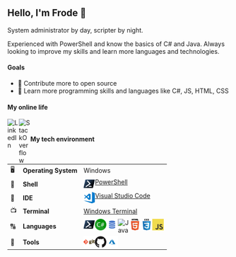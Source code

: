 ## Hello, I'm Frode 👋

System administrator by day, scripter by night.

Experienced with PowerShell and know the basics of C# and Java. Always looking to improve my skills and learn more languages and technologies. 

#### Goals

- 🤝 Contribute more to open source
- 🧽 Learn more programming skills and languages like C#, JS, HTML, CSS

#### My online life

<!--
[<img align="left" alt="Website" width="26px" src="https://raw.githubusercontent.com/iconic/open-iconic/master/svg/globe.svg" />][web]
-->
[<img align="left" alt="LinkedIn" width="26px" src="https://cdn.jsdelivr.net/npm/simple-icons@v3/icons/linkedin.svg" />](https://www.linkedin.com/in/frodeflaten)
[<img align="left" alt="StackOverflow" width="26px" src="https://cdn.jsdelivr.net/npm/simple-icons@3.4.0/icons/stackoverflow.svg" />](https://stackoverflow.com/users/702944/frode-f)

<br />

#### My tech environment

| |                       |                                                           |
|-|-----------------------|-----------------------------------------------------------|
|🖥| **Operating System** | <img align="left" alt="" width="26px" src="https://cdn.jsdelivr.net/npm/simple-icons@3.4.0/icons/windows.svg" /> Windows                                                   |
|🐚| **Shell**            | <img align="left" alt="" width="26px" src="https://raw.githubusercontent.com/github/explore/80688e429a7d4ef2fca1e82350fe8e3517d3494d/topics/powershell/powershell.png" /> [PowerShell](https://github.com/PowerShell)               |
|📝| **IDE**              | <img align="left" alt="" width="26px" src="https://raw.githubusercontent.com/github/explore/80688e429a7d4ef2fca1e82350fe8e3517d3494d/topics/visual-studio-code/visual-studio-code.png" /> [Visual Studio Code](https://github.com/Microsoft/vscode) |
|📺| **Terminal**         | <img align="left" alt="" width="26px" src="https://raw.githubusercontent.com/microsoft/terminal/master/res/terminal.ico" /> [Windows Terminal](https://github.com/microsoft/terminal) |
|🔠| **Languages**        | <img align="left" alt="PowerShell" width="26px" src="https://raw.githubusercontent.com/github/explore/80688e429a7d4ef2fca1e82350fe8e3517d3494d/topics/powershell/powershell.png" /> <img align="left" alt="C#" width="26px" src="https://raw.githubusercontent.com/github/explore/80688e429a7d4ef2fca1e82350fe8e3517d3494d/topics/csharp/csharp.png" /> <img align="left" alt="SQL" width="26px" src="https://raw.githubusercontent.com/github/explore/80688e429a7d4ef2fca1e82350fe8e3517d3494d/topics/sql/sql.png" /> <img align="left" alt="Java" width="26px" src="https://cdn.jsdelivr.net/npm/simple-icons@v3/icons/java.svg" /> <img align="left" alt="HTML5" width="26px" src="https://raw.githubusercontent.com/github/explore/80688e429a7d4ef2fca1e82350fe8e3517d3494d/topics/html/html.png" /> <img align="left" alt="CSS3" width="26px" src="https://raw.githubusercontent.com/github/explore/80688e429a7d4ef2fca1e82350fe8e3517d3494d/topics/css/css.png" /> <img align="left" alt="JavaScript" width="26px" src="https://raw.githubusercontent.com/github/explore/80688e429a7d4ef2fca1e82350fe8e3517d3494d/topics/javascript/javascript.png" /> |
|🧰| **Tools** | <img align="left" alt="Git" width="26px" src="https://raw.githubusercontent.com/github/explore/80688e429a7d4ef2fca1e82350fe8e3517d3494d/topics/git/git.png" /> <img align="left" alt="GitHub" width="26px" src="https://raw.githubusercontent.com/github/explore/78df643247d429f6cc873026c0622819ad797942/topics/github/github.png" /> <img align="left" alt="Azure" width="26px" src="https://raw.githubusercontent.com/github/explore/80688e429a7d4ef2fca1e82350fe8e3517d3494d/topics/azure/azure.png" /> |
